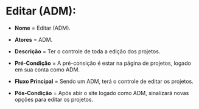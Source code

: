 #  Editar (ADM):

- **Nome** = Editar (ADM).  

- **Atores** = ADM.  

- **Descrição** = Ter o controle de toda a edição dos projetos.  

- **Pré-Condição** = A pré-consição é estar na página de projetos, logado em sua conta como ADM.  

- **Fluxo Principal** = Sendo um ADM, terá o controle de editar os projetos.  

- **Pós-Condição** = Após abir o site logado como ADM, sinalizará novas opções para editar os projetos.  
